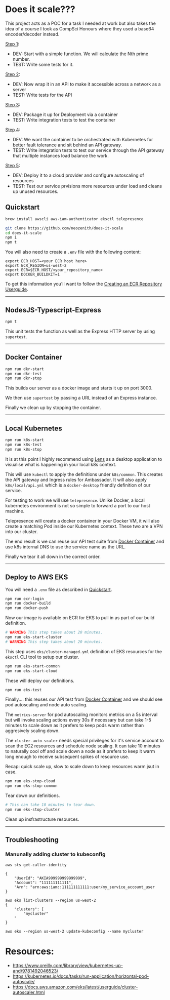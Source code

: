 # Does it scale??? 

This project acts as a POC for a task I needed at work but also takes the idea of a course I took as CompSci Honours where they used a base64 encoder/decoder instead.

[Step 1](#nodejs-typescript-express):
 - DEV: Start with a simple function. We will calculate the Nth prime number.
 - TEST: Write some tests for it.

[Step 2](#nodejs-typescript-express):
 - DEV: Now wrap it in an API to make it accessible across a network as a server
 - TEST: Write tests for the API

[Step 3](#docker-container):
 - DEV: Package it up for Deployment via a container
 - TEST: Write integration tests to test the container

[Step 4](#local-kubernetes):
 - DEV: We want the container to be orchestrated with Kubernetes for better fault tolerance and sit behind an API gateway. 
 - TEST: Write integration tests to test our service through the API gateway that multiple instances load balance the work.

[Step 5](#deploy-to-aws-eks):
 - DEV: Deploy it to a cloud provider and configure autoscaling of resources
 - TEST: Test our service prvisions more resources under load and cleans up unused resources.


## Quickstart

```bash
brew install awscli aws-iam-authenticator eksctl telepresence
```

```bash
git clone https://github.com/neozenith/does-it-scale
cd does-it-scale
npm i
npm t
```

You will also need to create a `.env` file with the following content:

```
export ECR_HOST=<your ECR host here>
export ECR_REGION=us-west-2
export ECR=$ECR_HOST/<your_repository_name>
export DOCKER_BUILDKIT=1
```

To get this information you'll want to follow the [Creating an ECR Repository Userguide](https://docs.aws.amazon.com/AmazonECR/latest/userguide/repository-create.html).

---

## NodesJS-Typescript-Express

```bash
npm t
```

This unit tests the function as well as the Express HTTP server by using `supertest`.

---

## Docker Container

```bash
npm run dkr-start
npm run dkr-test
npm run dkr-stop
```

This builds our server as a docker image and starts it up on port 3000.

We then use `supertest` by passing a URL instead of an Express instance.

Finally we clean up by stopping the container.

---


## Local Kubernetes

```bash
npm run k8s-start
npm run k8s-test
npm run k8s-stop
```

It is at this point I highly recommend using [Lens](https://k8slens.dev/) as a desktop application to visualise what is happening in your local k8s context.

This will use `kubectl` to apply the definitions under `k8s/common`. This creates the API gateway and Ingress rules for Ambassador.
It will also apply `k8s/local/api.yml` which is a `docker-desktop` friendly definition of our service.

For testing to work we will use `telepresence`. Unlike Docker, a local kubernetes environment is not so simple to forward a port to our host machine.

Telepresence will create a docker container in your Docker VM, it will also create a matching Pod inside our Kubernetes context. These two are a VPN into our cluster.

The end result is we can reuse our API test suite from [Docker Container](#docker-container) and use k8s internal DNS to use the service name as the URL.

Finally we tear it all down in the correct order.

---

## Deploy to AWS EKS

You will need a `.env` file as described in [Quickstart](#quickstart).

```bash
npm run ecr-login
npm run docker-build
npm run docker-push
```

Now our image is available on ECR for EKS to pull in as part of our build definition.

```bash
# WARNING This step takes about 20 minutes.
npm run eks-start-cluster
# WARNING This step takes about 20 minutes.
```

This step uses `eks/cluster-managed.yml` definition of EKS resources for the `eksctl` CLI tool to setup our cluster.

```bash
npm run eks-start-common
npm run eks-start-cloud
```

These will deploy our definitions.

```bash
npm run eks-test
```

Finally.... this reuses our API test from [Docker Container](#docker-container) and we should see pod autoscaling and node auto scaling.

The `metrics-server` for pod autoscaling monitors metrics on a 5s interval but will invoke scaling actions every 30s if necessary but can take 1-5 minutes to scale down as it prefers to keep pods warm rather than aggresively scaling down.

The `cluster-auto-scaler` needs special privileges for it's service account to scan the EC2 resources and schedule node scaling. It can take 10 minutes to naturally cool off and scale down a node as it 
prefers to keep it warm long enough to receive subsequent spikes of resource use.

Recap: quick scale up, slow to scale down to keep resources warm jsut in case.

```bash
npm run eks-stop-cloud
npm run eks-stop-common
```

Tear down our definitions.

```bash
# This can take 10 minutes to tear down.
npm run eks-stop-cluster
```

Clean up insfrastructure resources.

---

## Troubleshooting

### Manunally adding cluster to kubeconfig
```
aws sts get-caller-identity

{
    "UserId": "AKIA999999999999999",
    "Account": "111111111111",
    "Arn": "arn:aws:iam::111111111111:user/my_service_account_user
}

aws eks list-clusters --region us-west-2
{
    "clusters": [
        "mycluster"
    "
}

aws eks --region us-west-2 update-kubeconfig --name mycluster
```

# Resources:
 - https://www.oreilly.com/library/view/kubernetes-up-and/9781492046523/
 - https://kubernetes.io/docs/tasks/run-application/horizontal-pod-autoscale/
 - https://docs.aws.amazon.com/eks/latest/userguide/cluster-autoscaler.html